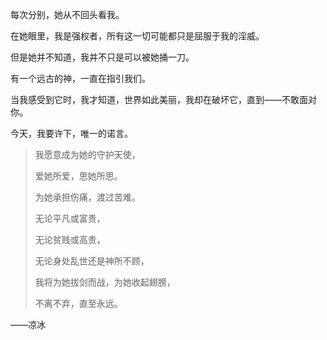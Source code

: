 每次分别，她从不回头看我。

在她眼里，我是强权者，所有这一切可能都只是屈服于我的淫威。

但是她并不知道，我并不只是可以被她捅一刀。

有一个远古的神，一直在指引我们。

当我感受到它时，我才知道，世界如此美丽，我却在破坏它，直到——不敢面对你。


今天，我要许下，唯一的诺言。

>我愿意成为她的守护天使，
>
>爱她所爱，思她所思。
>
>为她承担伤痛，渡过苦难。
>
>无论平凡或富贵，
>
>无论贫贱或高贵，
>
>无论身处乱世还是神所不顾，
>
>我将为她拔剑而战，为她收起翅膀，
>
>不离不弃，直至永远。
>
——凉冰
